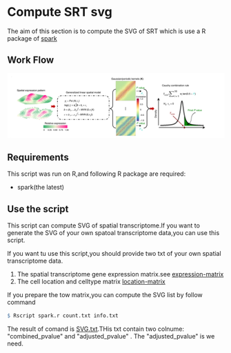 # Compute SRT svg

The aim of this section is to compute the SVG of SRT which is use a R package of [spark](https://www.nature.com/articles/s41592-019-0701-7)  



## Work Flow
![](https://github.com/yangfeizZZ/spark/blob/master/image/pipeline.png)

## Requirements
This script was run on R,and following R package are required:
- spark(the latest)

## Use the script 
This script can compute SVG of spatial transcriptome.If you want to generate the SVG of your own spatoal transcriptome data,you can use this script.

If you want tu use this script,you should provide two txt of your own spatial transcriptome data.

1. The spatial transcriptome gene expression matrix.see [expression-matrix](https://github.com/yangfeizZZ/spark/blob/master/example/count.txt)
2. The cell location and celltype matrix  [location-matrix](https://github.com/yangfeizZZ/spark/blob/master/example/info.txt)

If you prepare the tow matrix,you can compute the SVG list by follow command

```R
$ Rscript spark.r count.txt info.txt
```

The result of comand is [SVG.txt](https://github.com/yangfeizZZ/spark/blob/master/example/SVG.txt).THis txt contain two colnume: "combined_pvalue" and "adjusted_pvalue" . The "adjusted_pvalue" is we need.

